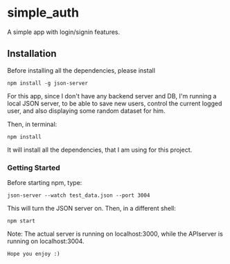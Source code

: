 # simple_auth

A simple app with login/signin features.

## Installation
Before installing all the dependencies, please install

```
npm install -g json-server
```
For this app, since I don't have any backend server and DB, I'm running a local JSON server, to be able to save new users, control the current logged user, and also displaying some random dataset for him.


Then, in terminal:
```
npm install

```

It will install all the dependencies, that I am using for this project.

### Getting Started

Before starting npm, type:
```
json-server --watch test_data.json --port 3004

```
This will turn the JSON server on.
Then, in a different shell:

```
npm start

```
Note: The actual server is running on localhost:3000, while the APIserver is running on localhost:3004.

```
Hope you enjoy :)
